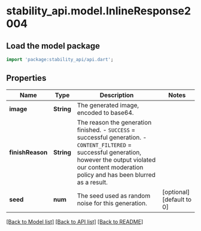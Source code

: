 # stability_api.model.InlineResponse2004

## Load the model package
```dart
import 'package:stability_api/api.dart';
```

## Properties
Name | Type | Description | Notes
------------ | ------------- | ------------- | -------------
**image** | **String** | The generated image, encoded to base64. | 
**finishReason** | **String** | The reason the generation finished.  - `SUCCESS` = successful generation. - `CONTENT_FILTERED` = successful generation, however the output violated our content moderation  policy and has been blurred as a result. | 
**seed** | **num** | The seed used as random noise for this generation. | [optional] [default to 0]

[[Back to Model list]](../README.md#documentation-for-models) [[Back to API list]](../README.md#documentation-for-api-endpoints) [[Back to README]](../README.md)



